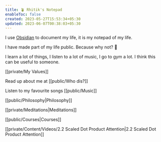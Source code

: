 ```yaml
---
title: 🪴 Rhitik's Notepad
enableToc: false
created: 2023-05-27T15:53:34+05:30
updated: 2023-06-07T00:38:03+05:30
---
```


I use [Obsidian](https://obsidian.md/) to document my life, it is my notepad of my life.

I have made part of my life public. Because why not? 🙂

I learn a lot of things, I listen to a lot of music, I go to gym a lot. I think this can be useful to someone.

[[private/My Values]]

Read up about me at [[public/Who dis?]]

Listen to my favourite songs [[public/Music]]

[[public/Philosophy|Philosophy]]

[[private/Meditations|Meditations]]

[[public/Courses|Courses]]

[[private/Content/Videos/2.2 Scaled Dot Product Attention|2.2 Scaled Dot Product Attention]]
